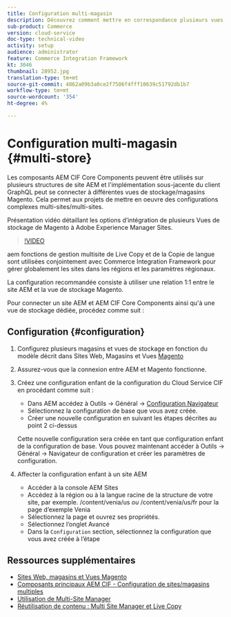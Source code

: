 ```yaml
---
title: Configuration multi-magasin
description: Découvrez comment mettre en correspondance plusieurs vues de stockage du Magento à l’AEM. Cela permet aux projets de prendre en charge les cas d’utilisation multilocataires et multilingues.
sub-product: Commerce
version: cloud-service
doc-type: technical-video
activity: setup
audience: administrator
feature: Commerce Integration Framework
kt: 3046
thumbnail: 28952.jpg
translation-type: tm+mt
source-git-commit: 4862a09b3a0ce2f7506f4fff10639c51792db1b7
workflow-type: tm+mt
source-wordcount: '354'
ht-degree: 4%

---
```



# Configuration multi-magasin {#multi-store}

Les composants AEM CIF Core Components peuvent être utilisés sur plusieurs structures de site AEM et l&#39;implémentation sous-jacente du client GraphQL peut se connecter à différentes vues de stockage/magasins Magento. Cela permet aux projets de mettre en oeuvre des configurations complexes multi-sites/multi-sites.

Présentation vidéo détaillant les options d’intégration de plusieurs Vues de stockage de Magento à Adobe Experience Manager Sites.

>[!VIDEO](https://video.tv.adobe.com/v/28952/?quality=12)

aem fonctions de gestion multisite de Live Copy et de la Copie de langue sont utilisées conjointement avec Commerce Integration Framework pour gérer globalement les sites dans les régions et les paramètres régionaux.

La configuration recommandée consiste à utiliser une relation 1:1 entre le site AEM et la vue de stockage Magento.

Pour connecter un site AEM et AEM CIF Core Components ainsi qu&#39;à une vue de stockage dédiée, procédez comme suit :

## Configuration {#configuration}

1. Configurez plusieurs magasins et vues de stockage en fonction du modèle décrit dans Sites Web, Magasins et Vues [Magento](https://docs.magento.com/m2/ce/user_guide/stores/websites-stores-views.html)

2. Assurez-vous que la connexion entre AEM et Magento fonctionne.

3. Créez une configuration enfant de la configuration du Cloud Service CIF en procédant comme suit :

   * Dans AEM accédez à Outils -> Général -> [Configuration Navigateur](/help/implementing/developing/introduction/configurations.md#using-configuration-browser)
   * Sélectionnez la configuration de base que vous avez créée.
   * Créer une nouvelle configuration en suivant les étapes décrites au point 2 ci-dessus

   Cette nouvelle configuration sera créée en tant que configuration enfant de la configuration de base. Vous pouvez maintenant accéder à Outils -> Général -> Navigateur de configuration et créer les paramètres de configuration.

4. Affecter la configuration enfant à un site AEM

   * Accéder à la console AEM Sites
   * Accédez à la région ou à la langue racine de la structure de votre site, par exemple. /content/venia/us _ou_ /content/venia/us/fr pour la page d’exemple Venia
   * Sélectionnez la page et ouvrez ses propriétés.
   * Sélectionnez l’onglet Avancé
   * Dans la `Configuration` section, sélectionnez la configuration que vous avez créée à l’étape

## Ressources supplémentaires

* [Sites Web, magasins et Vues Magento](https://docs.magento.com/m2/ce/user_guide/stores/websites-stores-views.html)
* [Composants principaux AEM CIF - Configuration de sites/magasins multiples](https://github.com/adobe/aem-core-cif-components/wiki/configuration#multi-store--site-configuration)
* [Utilisation de Multi-Site Manager](https://docs.adobe.com/content/help/en/experience-manager-learn/sites/translation/multi-site-manager-feature-video-use.html)
* [Réutilisation de contenu : Multi Site Manager et Live Copy](https://helpx.adobe.com/experience-manager/6-5/sites/administering/using/msm.html)
